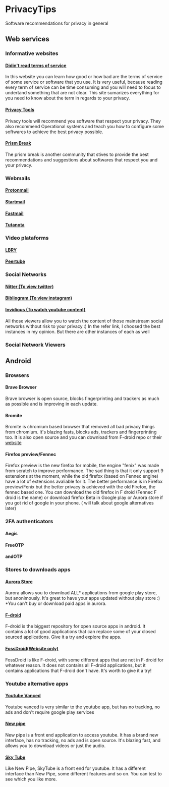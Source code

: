 # PrivacyTips
Software recommendations for privacy in general 

## Web services

### Informative websites
#### <a href="https://tosdr.org/">Didin't read terms of service </a>

In this website you can learn how good or how bad are the terms of service of some service or software that you use. It is very useful, because reading every term of service can be time consuming and you will need to focus to undertand something that are not clear. This site sumarizes everything for you need to know about the term in regards to your privacy.

#### <a href="https://www.privacytools.io/">Privacy Tools </a>

Privacy tools will recommend you software that respect your privacy. They also recommend Operational systems and teach you how to configure some softwares to achieve the best privacy possible.

#### <a href="https://prism-break.org"> Prism Break </a> 

The prism break is another community that stives to provide the best recommendations and suggestions about softwares that respect you and your privacy. 

### Webmails

#### <a href="https://protonmail.com/"> Protonmail </a>

#### <a href="https://www.startmail.com/en/"> Startmail </a>

#### <a href="https://www.fastmail.com/"> Fastmail </a> 

#### <a href="https://tutanota.com/"> Tutanota </a> 

### Video plataforms
 
#### <a href="https://lbry.tv/"> LBRY </a>

#### <a href="https://joinpeertube.org/"> Peertube  </a>

### Social Networks

#### <a href="https://nitter.net"> Nitter (To view twitter)  </a> 

#### <a href="https://bibliogram.art//"> Bibliogram (To view instagram) </a>

#### <a href="https://invidious.snopyta.org/"> Invidious (To watch youtube content) </a>


All those viewers allow you to watch the content of those mainstream social networks without risk to your privacy :)
In the refer link, I choosed the best instances in my opinion. But there are other instances of each as well
### Social Network Viewers



 <!--- <a href="https://www.techrepublic.com/article/is-minds-the-social-networking-site-weve-been-waiting-for/"> Learn more about minds</a> ! --->


## Android

### Browsers
#### Brave Browser
Brave browser is open source, blocks fingerprinting and trackers as much as possible and is improving in each update.

#### Bromite
Bromite is chromium based browser that removed all bad privacy things from chromium. It's blazing fasts, blocks ads, trackers and fingerprinting too. It is also open source and you can download from F-droid repo or their <a href="https://www.bromite.org"> website </a>

#### Firefox preview/Fennec
Firefox preview is the new firefox for mobile, the engine "fenix" was made from scratch to improve performance. The sad thing is that it only support 9 extensions at the moment, while the old firefox (based on Fennec engine) have a lot of extensions avaliable for it. The better performance is in Firefox preview/Fenix but the better privacy is achieved with the old Firefox, the fennec based one. You can download the old firefox in F droid (Fennec F droid is the name) or download firefox Beta in Google play or Aurora store if you got rid of google in your phone. ( will talk about google alternatives later)


### 2FA authenticators

#### Aegis

#### FreeOTP

#### andOTP


### Stores to downloads apps

#### <a href="https://f-droid.org/en/packages/com.aurora.store"> Aurora Store </a>
Aurora allows you to download ALL* applications from google play store, but anonimously. It's great to have your apps updated without play store :)
*You can't buy or download paid apps in aurora.

#### <a href="https://www.f-droid.org/"> F-droid </a>
F-droid is the biggest repository for open source apps in android. It contains a lot of good applications that can replace some of your closed sourced applications. Give it a try and explore the apps.

#### <a href="https://fossdroid.com/"> FossDroid(Website only) </a>

FossDroid is like F-droid, with some different apps that are not in F-droid for whatever reason. It does not contains all F-droid applications, but it contains applications that F-droid don't have. It's worth to give it a try!
  
### Youtube alternative apps

#### <a href="https://vanced.app/"> Youtube Vanced </a>
Youtube vanced is very similar to the youtube app, but has no tracking, no ads and don't require google play services

#### <a href="https://newpipe.schabi.org/"> New pipe </a>
New pipe is a front end application to access youtube. It has a brand new interface, has no tracking, no ads and is open source. It's blazing fast, and allows you to download videos or just the audio.

#### <a href="https://f-droid.org/en/packages/free.rm.skytube.oss/"> Sky Tube </a>
Like New Pipe, SkyTube is a front end for youtube. It has a different interface than New Pipe, some different features and so on. You can test to see which you like more.





